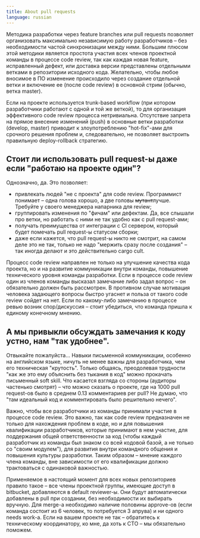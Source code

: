 ```yaml
---
title: About pull requests
language: russian
---
```


Методика разработки через feature branches или pull requests позволяет организовать максимально независимую работу разработчиков – без необходимости частой синхронизации между ними. Большим плюсом этой методики является простота участия всех членов проектной команды в процессе code review, так как каждая новая feature, исправленный дефект, или доставка версии представлены отдельными ветками в репозитории исходного кода. Желательно, чтобы любое вносимое в ПО изменение происходило через создание отдельной ветки и включение ее (после code review) в основной стрим (обычно, ветка master).

<!--more-->

Если на проекте используется trunk-based workflow (при котором разработчики работают с одной и той же веткой), то для организация эффективного code review процесса нетривиальна. Отсутствие запрета на прямое внесение изменений (push) в основные ветки разработки (develop, master) приводит к злоупотреблению "hot-fix"-ами для срочного решения проблем и, следовательно, не позволяет выстроить правильную deploy-rollback стратегию.

## Стоит ли использовать pull request-ы даже если "работаю на проекте один"?

Однозначно, да. Это позволяет:

* привлекать людей "не с проекта" для code review. Программист понимает – одна голова хорошо, а две головы ~~мутант~~лучше. Требуйте у своего менеджера напарника для review;
* группировать изменения по "фичам" или дефектам. Да, все слышали про ветки, но работать с ними не так удобно как с pull request-ами;
* получать преимущества от интеграции с CI сервером, который будет помечать pull request-ы статусом сборки;
* даже если кажется, что pull request-ы никто не смотрит, на самом деле это не так, только не надо "мержить сразу после создания" – так иногда делают и это действительно cargo cult.

Процесс code review направлен не только на улучшение качества кода проекта, но и на развитие коммуникации внутри команды, повышение технического уровня команды разработки. Если в процессе code review один из членов команды высказал замечание либо задал вопрос – он обязательно должен быть рассмотрен. В противном случае мотивация человека задающего вопросы быстро угаснет и польза от такого code review сойдет на нет. Если по какому-либо замечанию в процессе ревью возник спор/дискуссия – стоит убедиться, что команда пришла к единому конечному мнению.

## А мы привыкли обсуждать замечания к коду устно, нам "так удобнее".

Отвыкайте пожалуйста... Навыки письменной коммуникации, особенно на английском языке, ничуть не менее важны для разработчика, чем его техническая "крутость". Только общаясь, преодолевая трудности "как же это ему объяснить без тыкания в код" можно прокачать письменный soft skill. Что касается взгляда со стороны (аудиторы частенько смотрят) – что можно сказать о проекте, где на 1000 pull request-ов было в среднем 0.13 комментариев per pull? Не думаю, что "там идеальный код и комментировать было решительно нечего".

Важно, чтобы все разработчики из команды принимали участие в процессе code review. Это важно, так как code review предназначен не только для нахождения проблем в коде, но и для повышения квалификации разработчиков, которые принимают в нем участие, для поддержания общей ответственности за код (чтобы каждый разработчик из команды был знаком со всей кодовой базой, а не только со "своим модулем"), для развития внутри командного общения и повышения культуры разработки. Таким образом – мнение каждого члена команды, вне зависимости от его квалификации должно трактоваться с одинаковой важностью.

Применяемое в настоящий момент для всех новых репозиториев правило такое – все члены проектной группы, имеющие доступ в bitbucket, добавляются в default reviewer-ы. Они будут автоматически добавлены в pull при создании, без необходимости их выбирать вручную. Для merge-а необходимо наличие половины approve-ов (если команда состоит из 6 человек, то потребуется 3 апрува) и ни одного needs work-а. Если на вашем проекте не так – обратитесь к техническому координатору, ко мне, да хоть к CTO – мы обязательно поможем.